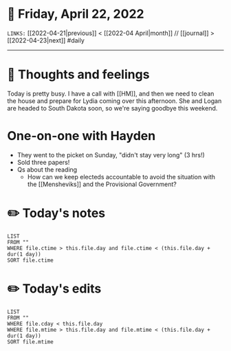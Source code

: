 # 📅 Friday, April 22, 2022
`LINKS:` [[2022-04-21|previous]] < [[2022-04 April|month]] // [[journal]] > [[2022-04-23|next]] 
#daily

---
# 💭 Thoughts and feelings
Today is pretty busy. I have a call with [[HM]], and then we need to clean the house and prepare for Lydia coming over this afternoon. She and Logan are headed to South Dakota soon, so we're saying goodbye this weekend. 

# One-on-one with Hayden
- They went to the picket on Sunday, "didn't stay very long" (3 hrs!) 
- Sold three papers! 
- Qs about the reading
	- How can we keep electeds accountable to avoid the situation with the [[Mensheviks]] and the Provisional Government?


# ✏️ Today's notes
```dataview
LIST 
FROM ""
WHERE file.ctime > this.file.day and file.ctime < (this.file.day + dur(1 day))
SORT file.ctime
```
# ✏️ Today's edits
```dataview
LIST
FROM ""
WHERE file.cday < this.file.day
WHERE file.mtime > this.file.day and file.mtime < (this.file.day + dur(1 day))
SORT file.mtime
```